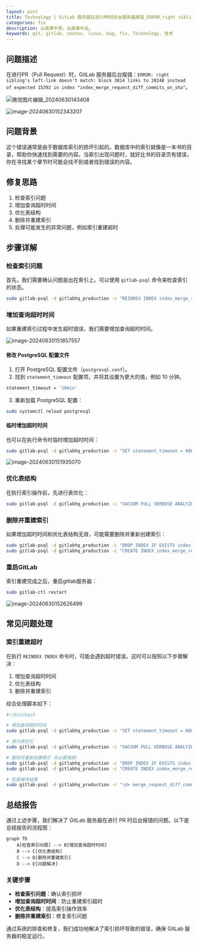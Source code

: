 ```yaml
---
layout: post
title: Technology | GitLab 服务器在进行PR时后台服务器报错_ERROR_right sibling's left-link doesn't match
categories: fix
description: 从故事中来，从故事中去。
keywords: git, gitlab, centos, linux, bug, fix, Technology, 技术
---
```

<!-- # GitLab 服务器在进行PR时后台服务器报错：ERROR: right sibling's left-link doesn't match

## 目录

1. [问题描述](#问题描述)
2. [问题背景](#问题背景)
3. [修复思路](#修复思路)
4. [步骤详解](#步骤详解)
    1. [检查索引问题](#检查索引问题)
    2. [增加查询超时时间](#增加查询超时时间)
    3. [优化表结构](#优化表结构)
    4. [删除并重建索引](#删除并重建索引)
    5. [重启GitLab](#重启GitLab)
5. [常见问题处理](#常见问题处理)
    1. [索引重建超时](#索引重建超时)
6. [总结报告](#总结报告) -->

## 问题描述

在进行PR（Pull Request）时，GitLab 服务器后台报错：`ERROR: right sibling's left-link doesn't match: block 3814 links to 28248 instead of expected 15392 in index "index_merge_request_diff_commits_on_sha"`。

![微信图片编辑_20240630143408](https://cdn.jsdelivr.net/gh/JinRudy/_typeora_img@main/typora/微信图片编辑_20240630143408.jpg)

![image-20240630152343207](https://cdn.jsdelivr.net/gh/JinRudy/_typeora_img@main/typora/image-20240630152343207.png)


## 问题背景

这个错误通常是由于数据库索引的损坏引起的。数据库中的索引就像是一本书的目录，帮助你快速找到需要的内容。当索引出现问题时，就好比书的目录页有错误，你在寻找某个章节时可能会找不到或者找到错误的内容。

## 修复思路

1. 检查索引问题
2. 增加查询超时时间
3. 优化表结构
4. 删除并重建索引
5. 处理可能发生的异常问题，例如索引重建超时

## 步骤详解

### 检查索引问题

首先，我们需要确认问题是出在索引上。可以使用 `gitlab-psql` 命令来检查索引的状态。

```sh
sudo gitlab-psql -d gitlabhq_production -c "REINDEX INDEX index_merge_request_diff_commits_on_sha;"
```

### 增加查询超时时间

如果重建索引过程中发生超时错误，我们需要增加查询超时时间。

![image-20240630151857557](https://cdn.jsdelivr.net/gh/JinRudy/_typeora_img@main/typora/image-20240630151857557.png)

#### 修改 PostgreSQL 配置文件

1. 打开 PostgreSQL 配置文件（`postgresql.conf`）。
2. 找到 `statement_timeout` 配置项，并将其设置为更大的值，例如 10 分钟。

```sh
statement_timeout = '10min'
```

3. 重新加载 PostgreSQL 配置：

```sh
sudo systemctl reload postgresql
```

#### 临时增加超时时间

也可以在执行命令时临时增加超时时间：

```sh
sudo gitlab-psql -d gitlabhq_production -c "SET statement_timeout = 600000; REINDEX INDEX index_merge_request_diff_commits_on_sha;"
```

![image-20240630151935070](https://cdn.jsdelivr.net/gh/JinRudy/_typeora_img@main/typora/image-20240630151935070.png)

### 优化表结构

在执行索引操作前，先进行表优化：

```sh
sudo gitlab-psql -d gitlabhq_production -c "VACUUM FULL VERBOSE ANALYZE merge_request_diff_commits;"
```

### 删除并重建索引

如果增加超时时间和优化表结构无效，可能需要删除并重新创建索引：

```sh
sudo gitlab-psql -d gitlabhq_production -c "DROP INDEX IF EXISTS index_merge_request_diff_commits_on_sha;"
sudo gitlab-psql -d gitlabhq_production -c "CREATE INDEX index_merge_request_diff_commits_on_sha ON merge_request_diff_commits (sha);"
```



### 重启GitLab

索引重建完成之后，重启gitlab服务器：

```sh
sudo gitlab-ctl restart
```

![image-20240630152626499](https://cdn.jsdelivr.net/gh/JinRudy/_typeora_img@main/typora/image-20240630152626499.png)

## 常见问题处理

### 索引重建超时

在执行 `REINDEX INDEX` 命令时，可能会遇到超时错误。这时可以按照以下步骤解决：

1. 增加查询超时时间
2. 优化表结构
3. 删除并重建索引

综合处理脚本如下：

```sh
#!/bin/bash

# 增加查询超时时间
sudo gitlab-psql -d gitlabhq_production -c "SET statement_timeout = 600000;"

# 进行表优化
sudo gitlab-psql -d gitlabhq_production -c "VACUUM FULL VERBOSE ANALYZE merge_request_diff_commits;"

# 删除并重新创建索引 非必要慎用!
sudo gitlab-psql -d gitlabhq_production -c "DROP INDEX IF EXISTS index_merge_request_diff_commits_on_sha;"
sudo gitlab-psql -d gitlabhq_production -c "CREATE INDEX index_merge_request_diff_commits_on_sha ON merge_request_diff_commits (sha);"

# 检查操作结果
sudo gitlab-psql -d gitlabhq_production -c "\d+ merge_request_diff_commits"
```

## 总结报告

通过上述步骤，我们解决了 GitLab 服务器在进行 PR 时后台报错的问题。以下是总结报告的流程图：

```mermaid
graph TD
    A[检查索引问题] --> B[增加查询超时时间]
    B --> C[优化表结构]
    C --> D[删除并重建索引]
    D --> E[问题解决]
```

### 关键步骤

- **检查索引问题**：确认索引损坏
- **增加查询超时时间**：防止重建索引超时
- **优化表结构**：提高索引操作效率
- **删除并重建索引**：修复索引问题

通过系统的排查和修复，我们成功地解决了索引损坏导致的错误，确保 GitLab 服务器的稳定运行。
